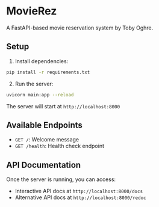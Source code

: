 # MovieRez

A FastAPI-based movie reservation system by Toby Oghre.

## Setup

1. Install dependencies:
```bash
pip install -r requirements.txt
```

2. Run the server:
```bash
uvicorn main:app --reload
```

The server will start at `http://localhost:8000`

## Available Endpoints

- `GET /`: Welcome message
- `GET /health`: Health check endpoint

## API Documentation

Once the server is running, you can access:
- Interactive API docs at `http://localhost:8000/docs`
- Alternative API docs at `http://localhost:8000/redoc`
